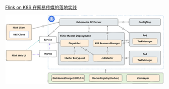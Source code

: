 
[Flink on K8S 在网易传媒的落地实践](http://blog.itpub.net/28285180/viewspace-2954164)



![1686275687608](image/README/1686275687608.svg)

